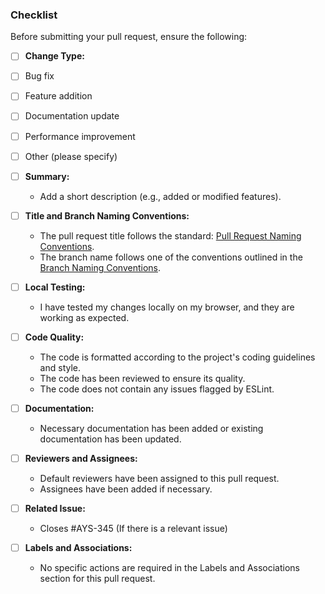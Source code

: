 ### Checklist

Before submitting your pull request, ensure the following:

- [ ] **Change Type:**
- [ ] Bug fix
- [ ] Feature addition
- [ ] Documentation update
- [ ] Performance improvement
- [ ] Other (please specify)

- [ ] **Summary:**

  - Add a short description (e.g., added or modified features).

- [ ] **Title and Branch Naming Conventions:**

  - The pull request title follows the
    standard: [Pull Request Naming Conventions](CONTRIBUTING.md#pull-request-naming-conventions).
  - The branch name follows one of the conventions outlined in
    the [Branch Naming Conventions](CONTRIBUTING.md#branch-naming-conventions).

- [ ] **Local Testing:**

  - I have tested my changes locally on my browser, and they are working as expected.

- [ ] **Code Quality:**

  - The code is formatted according to the project's coding guidelines and style.
  - The code has been reviewed to ensure its quality.
  - The code does not contain any issues flagged by ESLint.

- [ ] **Documentation:**

  - Necessary documentation has been added or existing documentation has been updated.

- [ ] **Reviewers and Assignees:**

  - Default reviewers have been assigned to this pull request.
  - Assignees have been added if necessary.

- [ ] **Related Issue:**

  - Closes #AYS-345 (If there is a relevant issue)

- [ ] **Labels and Associations:**
  - No specific actions are required in the Labels and Associations section for this pull request.
